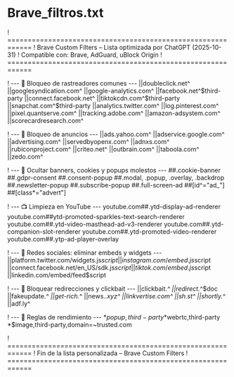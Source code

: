 # Brave_filtros.txt
! ============================================================
!  Brave Custom Filters – Lista optimizada por ChatGPT (2025-10-31)
!  Compatible con: Brave, AdGuard, uBlock Origin
! ============================================================

! --- 🧭 Bloqueo de rastreadores comunes ---
||doubleclick.net^
||googlesyndication.com^
||google-analytics.com^
||facebook.net^$third-party
||connect.facebook.net^
||tiktokcdn.com^$third-party
||snapchat.com^$third-party
||analytics.twitter.com^
||log.pinterest.com^
||pixel.quantserve.com^
||tracking.adobe.com^
||amazon-adsystem.com^
||scorecardresearch.com^

! --- 🛑 Bloqueo de anuncios ---
||ads.yahoo.com^
||adservice.google.com^
||advertising.com^
||servedbyopenx.com^
||adnxs.com^
||rubiconproject.com^
||criteo.net^
||outbrain.com^
||taboola.com^
||zedo.com^

! --- 🧹 Ocultar banners, cookies y popups molestos ---
##.cookie-banner
##.gdpr-consent
##.consent-popup
##.modal, .popup, .overlay, .backdrop
##.newsletter-popup
##.subscribe-popup
##.full-screen-ad
##[id^="ad_"]
##[class*="advert"]

! --- 📺 Limpieza en YouTube ---
youtube.com##.ytd-display-ad-renderer
youtube.com##ytd-promoted-sparkles-text-search-renderer
youtube.com##.ytd-video-masthead-ad-v3-renderer
youtube.com##.ytd-companion-slot-renderer
youtube.com##.ytd-promoted-video-renderer
youtube.com##.ytp-ad-player-overlay

! --- 📱 Redes sociales: eliminar embeds y widgets ---
||platform.twitter.com/widgets.js$script
||instagram.com/embed.js$script
||connect.facebook.net/en_US/sdk.js$script
||tiktok.com/embed.js$script
||linkedin.com/embed/feed$script

! --- 🚫 Bloquear redirecciones y clickbait ---
||clickbait.*^
||redirect.*^$doc
||fakeupdate.*^
||get-rich.*^
||news.*.xyz^
||linkvertise.com^
||sh.st^
||shortly.*^
||adf.ly^

! --- 🧰 Reglas de rendimiento ---
*$popup,third-party
*$webrtc,third-party
*$image,third-party,domain=~trusted.com

! ============================================================
! Fin de la lista personalizada – Brave Custom Filters
! ============================================================
